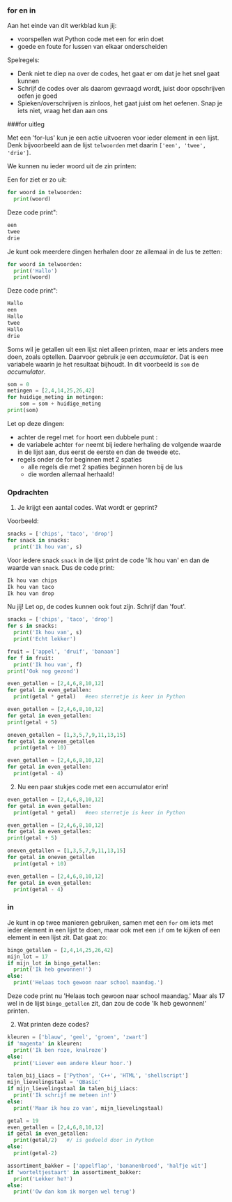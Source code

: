 ### for en in

Aan het einde van dit werkblad kun jij:

- voorspellen wat Python code met een for erin doet
- goede en foute for lussen van elkaar onderscheiden

Spelregels:

- Denk niet te diep na over de codes, het gaat er om dat je het snel gaat kunnen
- Schrijf de codes over als daarom gevraagd wordt, juist door opschrijven oefen je goed
- Spieken/overschrijven is zinloos, het gaat juist om het oefenen. Snap je iets niet, vraag het dan aan ons

###for uitleg

Met een 'for-lus' kun je een actie uitvoeren voor ieder element in een lijst. Denk bijvoorbeeld aan de lijst `telwoorden` met daarin `['een', 'twee', 'drie']`.

We kunnen nu ieder woord uit de zin printen:

Een for ziet er zo uit:

```python
for woord in telwoorden:
  print(woord)
```
Deze code print":
```python
een
twee
drie
```

Je kunt ook meerdere dingen herhalen door ze allemaal in de lus te zetten:


```python
for woord in telwoorden:
  print('Hallo')
  print(woord)
```
Deze code print":
```python
Hallo
een
Hallo
twee
Hallo
drie
```

Soms wil je getallen uit een lijst niet alleen printen, maar er iets anders mee doen, zoals optellen. Daarvoor gebruik je een *accumulator*. Dat is een variabele waarin je  het resultaat bijhoudt. In dit voorbeeld is `som` de *accumulator*. 

```python
som = 0
metingen = [2,4,14,25,26,42]
for huidige_meting in metingen:
    som = som + huidige_meting
print(som)
```



Let op deze dingen:

- achter de regel met `for` hoort een dubbele punt :
- de variabele achter `for` neemt bij iedere herhaling de volgende waarde in de lijst aan, dus eerst de eerste en dan de tweede etc.
- regels onder de for beginnen met 2 spaties
  - alle regels die met 2 spaties beginnen horen bij de lus
  - die worden allemaal herhaald!

### Opdrachten

1) Je krijgt een aantal codes. Wat wordt er geprint? 

Voorbeeld:

```python
snacks = ['chips', 'taco', 'drop']
for snack in snacks:
  print('Ik hou van', s)
```

Voor iedere snack `snack` in de lijst print de code 'Ik hou van' en dan de waarde van `snack`. Dus de code print: 

```python
Ik hou van chips
Ik hou van taco
Ik hou van drop
```

Nu jij! Let op, de codes kunnen ook fout zijn. Schrijf dan 'fout'.

```python
snacks = ['chips', 'taco', 'drop']
for s in snacks:
  print('Ik hou van', s)
  print('Echt lekker')
```

```python
fruit = ['appel', 'druif', 'banaan']
for f in fruit:
  print('Ik hou van', f)
print('Ook nog gezond')
```
```python
even_getallen = [2,4,6,8,10,12]
for getal in even_getallen:
  print(getal * getal)   #een sterretje is keer in Python
```
```python
even_getallen = [2,4,6,8,10,12]
for getal in even_getallen:
print(getal + 5)
```
```python
oneven_getallen = [1,3,5,7,9,11,13,15]
for getal in oneven_getallen
  print(getal + 10)
```
```python
even_getallen = [2,4,6,8,10,12]
for getal in even_getallen:
  print(getal - 4)
```

2) Nu een paar stukjes code met een accumulator erin!
```python
even_getallen = [2,4,6,8,10,12]
for getal in even_getallen:
  print(getal * getal)   #een sterretje is keer in Python
```
```python
even_getallen = [2,4,6,8,10,12]
for getal in even_getallen:
print(getal + 5)
```
```python
oneven_getallen = [1,3,5,7,9,11,13,15]
for getal in oneven_getallen
  print(getal + 10)
```
```python
even_getallen = [2,4,6,8,10,12]
for getal in even_getallen:
  print(getal - 4)
```


### in

Je kunt in op twee manieren gebruiken, samen met een `for` om iets met ieder element in een lijst te doen, maar ook met een `if` om te kijken of een element in een lijst zit. Dat gaat zo:

```python
bingo_getallen = [2,4,14,25,26,42]
mijn_lot = 17
if mijn_lot in bingo_getallen:
  print('Ik heb gewonnen!')
else:
  print('Helaas toch gewoon naar school maandag.')
```

Deze code print nu 'Helaas toch gewoon naar school maandag.' Maar als 17 wel in de lijst `bingo_getallen` zit, dan zou de code 'Ik heb gewonnen!' printen.

2) Wat printen deze codes?

```python
kleuren = ['blauw', 'geel', 'groen', 'zwart']
if 'magenta' in kleuren:
  print('Ik ben roze, knalroze')
else:
  print('Liever een andere kleur hoor.')
```
```python
talen_bij_Liacs = ['Python', 'C++', 'HTML', 'shellscript']
mijn_lievelingstaal = 'QBasic'
if mijn_lievelingstaal in talen_bij_Liacs:
  print('Ik schrijf me meteen in!')
else:
  print('Maar ik hou zo van', mijn_lievelingstaal)
```
```python
getal = 19
even_getallen = [2,4,6,8,10,12]
if getal in even_getallen:
  print(getal/2)   #/ is gedeeld door in Python
else:
  print(getal-2)
```

```python
assortiment_bakker = ['appelflap', 'bananenbrood', 'halfje wit']
if 'worteltjestaart' in assortiment_bakker:
  print('Lekker he?')
else:
  print('Ow dan kom ik morgen wel terug')
```